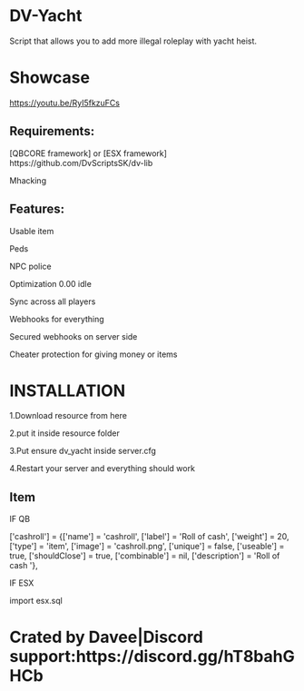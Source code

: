 # DV-Yacht
Script that allows you to add more illegal roleplay with yacht heist.

# Showcase
https://youtu.be/RyI5fkzuFCs

<h2> Requirements:</h2>
<p>
  [QBCORE framework] or
  [ESX framework]
  https://github.com/DvScriptsSK/dv-lib
</p>
<P>Mhacking 

<h2> Features:</h2>
<P>Usable item
<P>Peds
<P>NPC police
<p>
Optimization 0.00 idle
</p>
<p>
Sync across all players
</p>
<p>
Webhooks for everything
</p>
<p>
Secured webhooks on server side 
</p>
<p>
Cheater protection for giving money or items
</p>

<h1>INSTALLATION</h1>
<p>1.Download resource from here</p>
<p>2.put it inside resource folder</p>
<p>3.Put ensure dv_yacht inside server.cfg</p>
<P>4.Restart your server and everything should work


<h2>Item</h2>
 <p> IF QB
 <p>['cashroll'] 			 = {['name'] = 'cashroll', 			  	['label'] = 'Roll of cash', 			['weight'] = 20, 		['type'] = 'item', 		['image'] = 'cashroll.png', 	['unique'] = false, 	['useable'] = true, 	['shouldClose'] = true,	   ['combinable'] = nil,   ['description'] = 'Roll of cash '},
 <p> IF ESX
   <p> import esx.sql


<h1>Crated by Davee|Discord support:https://discord.gg/hT8bahGHCb<h1>
